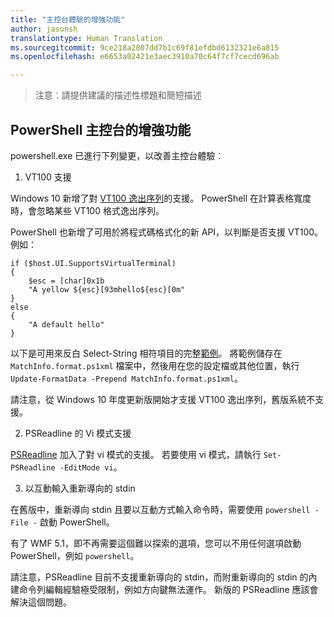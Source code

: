 ```yaml
---
title: "主控台體驗的增強功能"
author: jasonsh
translationtype: Human Translation
ms.sourcegitcommit: 9ce218a2807dd7b1c69f81efdbd6132321e6a815
ms.openlocfilehash: e6653a02421e3aec3910a70c64f7cf7cecd696ab

---
```


>注意︰請提供建議的描述性標題和簡短描述

## PowerShell 主控台的增強功能

powershell.exe 已進行下列變更，以改善主控台體驗︰

1. VT100 支援

Windows 10 新增了對 [VT100 逸出序列](https://msdn.microsoft.com/en-us/library/windows/desktop/mt638032(v=vs.85).aspx)的支援。
PowerShell 在計算表格寬度時，會忽略某些 VT100 格式逸出序列。

PowerShell 也新增了可用於將程式碼格式化的新 API，以判斷是否支援 VT100。  例如：

```
if ($host.UI.SupportsVirtualTerminal)
{
    $esc = [char]0x1b
    "A yellow ${esc}[93mhello${esc}[0m"
}
else
{
    "A default hello"
}
```
以下是可用來反白 Select-String 相符項目的完整[範例](https://gist.github.com/lzybkr/dcb973dccd54900b67783c48083c28f7)。
將範例儲存在 `MatchInfo.format.ps1xml` 檔案中，然後用在您的設定檔或其他位置，執行 `Update-FormatData -Prepend MatchInfo.format.ps1xml`。

請注意，從 Windows 10 年度更新版開始才支援 VT100 逸出序列，舊版系統不支援。   

2. PSReadline 的 Vi 模式支援

[PSReadline](https://github.com/lzybkr/PSReadLine) 加入了對 vi 模式的支援。 若要使用 vi 模式，請執行 `Set-PSReadline -EditMode vi`。

3. 以互動輸入重新導向的 stdin 

在舊版中，重新導向 stdin 且要以互動方式輸入命令時，需要使用 `powershell -File -` 啟動 PowerShell。

有了 WMF 5.1，即不再需要這個難以探索的選項，您可以不用任何選項啟動 PowerShell，例如 `powershell`。

請注意，PSReadline 目前不支援重新導向的 stdin，而附重新導向的 stdin 的內建命令列編輯經驗極受限制，例如方向鍵無法運作。  新版的 PSReadline 應該會解決這個問題。   


<!--HONumber=Jul16_HO1-->


